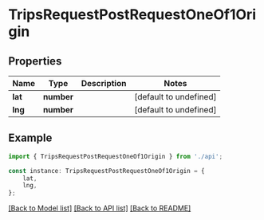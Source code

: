 # TripsRequestPostRequestOneOf1Origin


## Properties

Name | Type | Description | Notes
------------ | ------------- | ------------- | -------------
**lat** | **number** |  | [default to undefined]
**lng** | **number** |  | [default to undefined]

## Example

```typescript
import { TripsRequestPostRequestOneOf1Origin } from './api';

const instance: TripsRequestPostRequestOneOf1Origin = {
    lat,
    lng,
};
```

[[Back to Model list]](../README.md#documentation-for-models) [[Back to API list]](../README.md#documentation-for-api-endpoints) [[Back to README]](../README.md)
